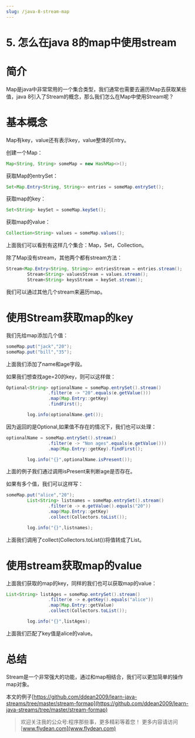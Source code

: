 ```yaml
---
slug: /java-8-stream-map
---
```


# 5. 怎么在java 8的map中使用stream

# 简介

Map是java中非常常用的一个集合类型，我们通常也需要去遍历Map去获取某些值，java 8引入了Stream的概念，那么我们怎么在Map中使用Stream呢？ 

# 基本概念

Map有key，value还有表示key，value整体的Entry。

创建一个Map：

~~~java
Map<String, String> someMap = new HashMap<>();
~~~

获取Map的entrySet：

~~~java
Set<Map.Entry<String, String>> entries = someMap.entrySet();
~~~

获取map的key：

~~~java
Set<String> keySet = someMap.keySet();
~~~

获取map的value：

~~~java
Collection<String> values = someMap.values();
~~~

上面我们可以看到有这样几个集合：Map，Set，Collection。

除了Map没有stream，其他两个都有stream方法：

~~~java
Stream<Map.Entry<String, String>> entriesStream = entries.stream();
        Stream<String> valuesStream = values.stream();
        Stream<String> keysStream = keySet.stream();
~~~

我们可以通过其他几个stream来遍历map。

# 使用Stream获取map的key

我们先给map添加几个值：

~~~java
someMap.put("jack","20");
someMap.put("bill","35");
~~~

上面我们添加了name和age字段。

如果我们想查找age=20的key，则可以这样做：

~~~java
Optional<String> optionalName = someMap.entrySet().stream()
                .filter(e -> "20".equals(e.getValue()))
                .map(Map.Entry::getKey)
                .findFirst();

        log.info(optionalName.get());
~~~

因为返回的是Optional,如果值不存在的情况下，我们也可以处理：

~~~java
optionalName = someMap.entrySet().stream()
                .filter(e -> "Non ages".equals(e.getValue()))
                .map(Map.Entry::getKey).findFirst();

        log.info("{}",optionalName.isPresent());
~~~

上面的例子我们通过调用isPresent来判断age是否存在。

如果有多个值，我们可以这样写：

~~~java
someMap.put("alice","20");
        List<String> listnames = someMap.entrySet().stream()
                .filter(e -> e.getValue().equals("20"))
                .map(Map.Entry::getKey)
                .collect(Collectors.toList());

        log.info("{}",listnames);
~~~

上面我们调用了collect(Collectors.toList())将值转成了List。

# 使用stream获取map的value

上面我们获取的map的key，同样的我们也可以获取map的value：

~~~java
List<String> listAges = someMap.entrySet().stream()
                .filter(e -> e.getKey().equals("alice"))
                .map(Map.Entry::getValue)
                .collect(Collectors.toList());

        log.info("{}",listAges);
~~~

上面我们匹配了key值是alice的value。

# 总结

Stream是一个非常强大的功能，通过和map相结合，我们可以更加简单的操作map对象。

本文的例子[https://github.com/ddean2009/learn-java-streams/tree/master/stream-formap](https://github.com/ddean2009/learn-java-streams/tree/master/stream-formap)

> 欢迎关注我的公众号:程序那些事，更多精彩等着您！
> 更多内容请访问 [www.flydean.com](www.flydean.com)

